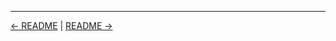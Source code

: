 

<!-- FooterStart -->
---
[← README](../04_06_challenge_create_folders_views/README.md) | [README →](../../ch5_conclusion/05_01_jenkins_build_agents_cloud_runners/README.md)
<!-- FooterEnd -->
